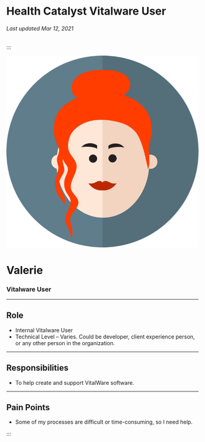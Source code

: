 # Health Catalyst Vitalware User

###### Last updated Mar 12, 2021

:::

<div class="persona-header">

![Avatar Image](./assets/avatars/avatar92.svg)

<div>

# Valerie

### Vitalware User

</div>

</div>

---

## Role

-   Internal Vitalware User
-   Technical Level – Varies. Could be developer, client experience person, or any other person in the organization.

---

## Responsibilities

-   To help create and support VitalWare software.

---

## Pain Points

-   Some of my processes are difficult or time-consuming, so I need help.

:::
